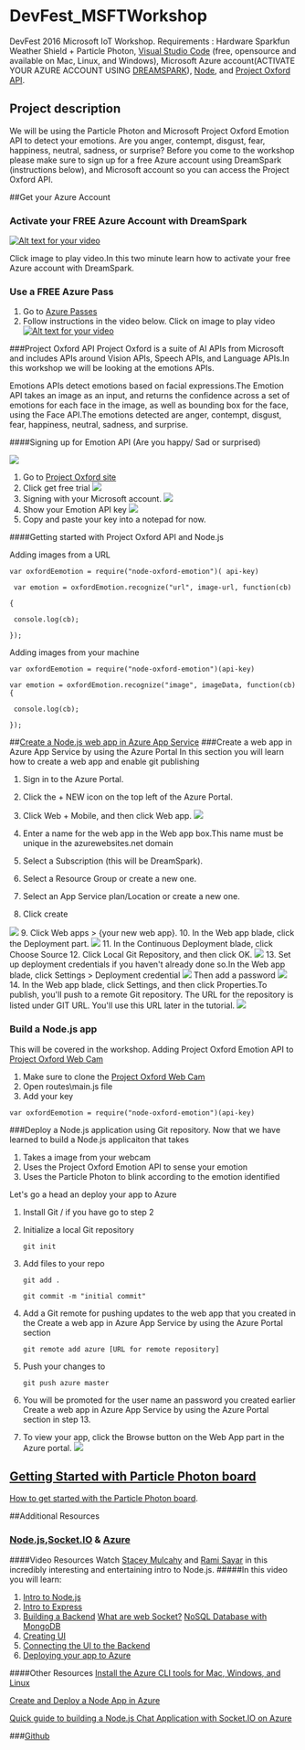 # DevFest_MSFTWorkshop

DevFest 2016 Microsoft IoT Workshop. Requirements :  Hardware  Sparkfun Weather Shield + Particle Photon, [Visual Studio Code](https://code.visualstudio.com/Download) (free, opensource and available on Mac, Linux, and Windows),  Microsoft Azure account(ACTIVATE YOUR AZURE ACCOUNT USING [DREAMSPARK](https://www.dreamspark.com/Product/Product.aspx?productid=99)), [Node](https://nodejs.org/en/), and [Project Oxford API](https://www.projectoxford.ai/). 

## Project description 

We will be  using the  Particle Photon and Microsoft Project Oxford Emotion API to detect your emotions. Are you anger, contempt, disgust, fear, happiness, neutral, sadness, or surprise?  Before you come to the workshop please make sure to sign up for a free Azure account  using DreamSpark (instructions below), and  Microsoft account so you can access the Project Oxford API. 

##Get your Azure Account 

### Activate your FREE Azure Account with DreamSpark 
[![Alt text for your video](http://www.gmlpu.org.uk/wp-content/uploads/2014/10/freestuff.jpg)](https://channel9.msdn.com/Series/Free-Cloud-for-Students/Activating-a-Free-Azure-DreamSpark-Subscription)

Click image to  play video.In this two minute learn how to activate your free Azure account with DreamSpark. 

### Use a FREE Azure Pass 
1. Go to [Azure Passes](http://www.microsoftazurepass.com/)
2. Follow instructions in the video below. Click on image to play video
[![Alt text for your video](http://www.qssolutions.nl/wp-content/uploads/2015/07/Microsoft-Azure.jpg)](https://channel9.msdn.com/Blogs/joeraio/Activating-Microsoft-Azure-Subscription-Using-Azure-Pass)

###Project Oxford API 
Project Oxford is a suite of AI APIs from Microsoft and includes APIs around  Vision APIs, Speech APIs, and Language APIs.In this workshop we will be looking at the emotions APIs. 

Emotions APIs detect emotions based on facial expressions.The Emotion API takes an image as an input, and returns the confidence across a set of emotions for each face in the image, as well as bounding box for the face, using the Face API.The emotions detected are anger, contempt, disgust, fear, happiness, neutral, sadness, and surprise. 

####Signing up for Emotion API (Are you happy/ Sad or surprised)

![](http://marianaggaga.com/wp-content/uploads/2016/02/emotionapi.png)

1. Go to [Project Oxford site](https://www.projectoxford.ai/)
2. Click get free trial 
![](http://marianaggaga.com/wp-content/uploads/2016/02/start-trial-1.png)
3. Signing with your Microsoft account. 
![](http://marianaggaga.com/wp-content/uploads/2016/02/Microsoftaccount2.png)
4. Show your Emotion API key 
![](http://marianaggaga.com/wp-content/uploads/2016/02/getapikey.png)
5. Copy and paste your key into a notepad for now. 

####Getting started with Project Oxford API and Node.js 

Adding images from a URL 

`var oxfordEemotion = require("node-oxford-emotion")( api-key)`

 ` var emotion = oxfordEmotion.recognize("url", image-url, function(cb)`
 
  `{`
  
   ` console.log(cb);`
    
  `});`

Adding images from your machine 

`var oxfordEemotion = require("node-oxford-emotion")(api-key)`

 `var emotion = oxfordEmotion.recognize("image", imageData, function(cb) {`
  
   ` console.log(cb);`
    
  `}); `

##[Create a Node.js web app in Azure App Service](https://azure.microsoft.com/en-us/documentation/articles/web-sites-nodejs-develop-deploy-mac/)
###Create a web app in Azure App Service by using the Azure Portal
In this section you will learn how to create a web app and enable git publishing 

1. Sign in to the Azure Portal.
2. Click the + NEW icon on the top left of the Azure Portal.
3. Click Web + Mobile, and then click Web app.
  ![](http://marianaggaga.com/wp-content/uploads/2016/02/webapp1.png)
4. Enter a name for the web app in the Web app box.This name must be unique in the azurewebsites.net domain 
5. Select a Subscription (this will be DreamSpark).
6. Select a Resource Group or create a new one.
7. Select an App Service plan/Location or create a new one.

8. Click create

 ![](http://marianaggaga.com/wp-content/uploads/2016/02/webapp2.png)
9. Click Web apps > {your new web app}.
10. In the Web app blade, click the Deployment part.
 ![](http://marianaggaga.com/wp-content/uploads/2016/02/webapp10.png)
11. In the Continuous Deployment blade, click Choose Source
12. Click Local Git Repository, and then click OK.
![](http://marianaggaga.com/wp-content/uploads/2016/02/webapp11.png)
13. Set up deployment credentials if you haven't already done so.In the Web app blade, click Settings > Deployment credential 
![](http://marianaggaga.com/wp-content/uploads/2016/02/webapp13a.png)
Then  add a password 
![](http://marianaggaga.com/wp-content/uploads/2016/02/webapp13b.png)
14. In the Web app blade, click Settings, and then click Properties.To publish, you'll push to a remote Git repository. The URL for the repository is listed under GIT URL. You'll use this URL later in the tutorial.
 ![](http://marianaggaga.com/wp-content/uploads/2016/02/webapp14.png)

### Build a Node.js app
This will be covered in the workshop. 
Adding Project Oxford Emotion API to [Project Oxford Web Cam](https://github.com/bitchwhocodes/project-oxford-webcam)
1. Make sure to clone the [Project Oxford Web Cam](https://github.com/bitchwhocodes/project-oxford-webcam)
2. Open routes\main.js file
3. Add your key 

`var oxfordEemotion = require("node-oxford-emotion")(api-key)`

###Deploy a Node.js application using Git repository.
Now that we have learned to build a Node.js applicaiton that takes 
1. Takes a image from your webcam 
2. Uses the Project Oxford Emotion API to sense your emotion
3. Uses the Particle Photon to blink according to the emotion identified 

Let's go a head an deploy your app to Azure 

1. Install Git / if you have go to step 2 
2. Initialize a local Git repository

   `git init`
 
3. Add files to your repo

   `git add .`
   
   `git commit -m "initial commit"`

4. Add a Git remote for pushing updates to the web app that you created in the Create a web app in Azure App Service by using the Azure Portal section

   `git remote add azure [URL for remote repository]`
 
5. Push your changes to 

   `git push azure master`

6. You will be promoted for the user name an password you created earlier Create a web app in Azure App Service by using the Azure Portal section in step 13.
7. To view your app, click the Browse button on the Web App part in the Azure portal.
![](http://marianaggaga.com/wp-content/uploads/2016/02/browse.png)

## [Getting Started with Particle Photon board](https://docs.particle.io/guide/getting-started/connect/photon/)

[How to get started with the Particle Photon board](https://docs.particle.io/guide/getting-started/start/photon/). 

 
##Additional Resources 
### [Node.js](https://nodejs.org/en/),[Socket.IO](http://socket.io/) & [Azure](https://www.dreamspark.com/Product/Product.aspx?productid=99)
####Video Resources 
Watch [Stacey Mulcahy]( https://twitter.com/bitchwhocodes) and [Rami Sayar]( https://twitter.com/ramisayar) in this incredibly interesting and entertaining intro to Node.js. 
#####In this video you will learn:
1. [Intro to Node.js ]( https://mva.microsoft.com/en-US/training-courses/building-apps-with-nodejs-jump-start-8422?l=CePazYKz_5504984382)
2. [Intro to Express](https://mva.microsoft.com/en-US/training-courses/building-apps-with-nodejs-jump-start-8422?l=hPPfQZKz_4404984382)
3. [Building a Backend]( https://mva.microsoft.com/en-US/training-courses/building-apps-with-nodejs-jump-start-8422?l=cyMHmZKz_4304984382) 
    [What are web Socket?]( https://mva.microsoft.com/en-US/training-courses/building-apps-with-nodejs-jump-start-8422?l=cyMHmZKz_4304984382)
  [NoSQL Database with MongoDB]( https://mva.microsoft.com/en-US/training-courses/building-apps-with-nodejs-jump-start-8422?l=cyMHmZKz_4304984382)
4. [Creating UI]( https://mva.microsoft.com/en-US/training-courses/building-apps-with-nodejs-jump-start-8422?l=jJXdHaKz_5804984382)
5. [Connecting the UI to the Backend ]( https://mva.microsoft.com/en-US/training-courses/building-apps-with-nodejs-jump-start-8422?l=1nDCeaKz_504984382)
6. [Deploying your app to Azure ]( https://mva.microsoft.com/en-US/training-courses/building-apps-with-nodejs-jump-start-8422?l=xK3w2aKz_9304984382)

####Other Resources 
[Install the Azure CLI tools for Mac, Windows, and Linux](http://blogs.msdn.com/b/cdndevs/archive/2014/09/11/a-chatroom-for-all-part-2-welcome-to-express-with-node-js-and-azure.aspx)

[Create and Deploy a Node App in Azure](https://azure.microsoft.com/en-us/documentation/articles/web-sites-nodejs-develop-deploy-mac/)

[Quick guide to building a Node.js Chat Application with Socket.IO on Azure ](https://azure.microsoft.com/en-us/documentation/articles/cloud-services-nodejs-chat-app-socketio/)

###[Github](https://github.com/sayar/NodeMVA) 

